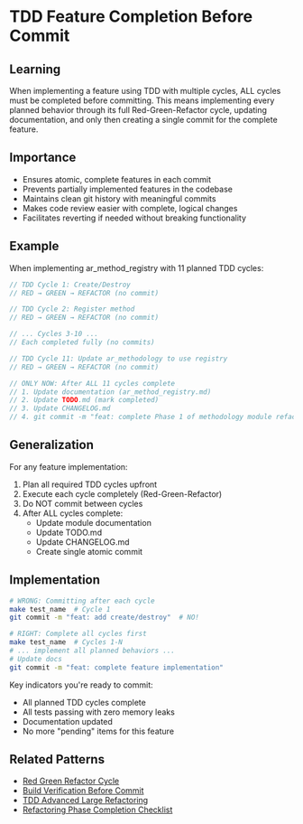 # TDD Feature Completion Before Commit

## Learning
When implementing a feature using TDD with multiple cycles, ALL cycles must be completed before committing. This means implementing every planned behavior through its full Red-Green-Refactor cycle, updating documentation, and only then creating a single commit for the complete feature.

## Importance
- Ensures atomic, complete features in each commit
- Prevents partially implemented features in the codebase
- Maintains clean git history with meaningful commits
- Makes code review easier with complete, logical changes
- Facilitates reverting if needed without breaking functionality

## Example
When implementing ar_method_registry with 11 planned TDD cycles:

```c
// TDD Cycle 1: Create/Destroy
// RED → GREEN → REFACTOR (no commit)

// TDD Cycle 2: Register method  
// RED → GREEN → REFACTOR (no commit)

// ... Cycles 3-10 ...
// Each completed fully (no commits)

// TDD Cycle 11: Update ar_methodology to use registry
// RED → GREEN → REFACTOR (no commit)

// ONLY NOW: After ALL 11 cycles complete
// 1. Update documentation (ar_method_registry.md)
// 2. Update TODO.md (mark completed)
// 3. Update CHANGELOG.md
// 4. git commit -m "feat: complete Phase 1 of methodology module refactoring"
```

## Generalization
For any feature implementation:
1. Plan all required TDD cycles upfront
2. Execute each cycle completely (Red-Green-Refactor)
3. Do NOT commit between cycles
4. After ALL cycles complete:
   - Update module documentation
   - Update TODO.md 
   - Update CHANGELOG.md
   - Create single atomic commit

## Implementation
```bash
# WRONG: Committing after each cycle
make test_name  # Cycle 1
git commit -m "feat: add create/destroy"  # NO!

# RIGHT: Complete all cycles first
make test_name  # Cycles 1-N
# ... implement all planned behaviors ...
# Update docs
git commit -m "feat: complete feature implementation"
```

Key indicators you're ready to commit:
- All planned TDD cycles complete
- All tests passing with zero memory leaks  
- Documentation updated
- No more "pending" items for this feature

## Related Patterns
- [Red Green Refactor Cycle](red-green-refactor-cycle.md)
- [Build Verification Before Commit](build-verification-before-commit.md)
- [TDD Advanced Large Refactoring](tdd-advanced-large-refactoring.md)
- [Refactoring Phase Completion Checklist](refactoring-phase-completion-checklist.md)